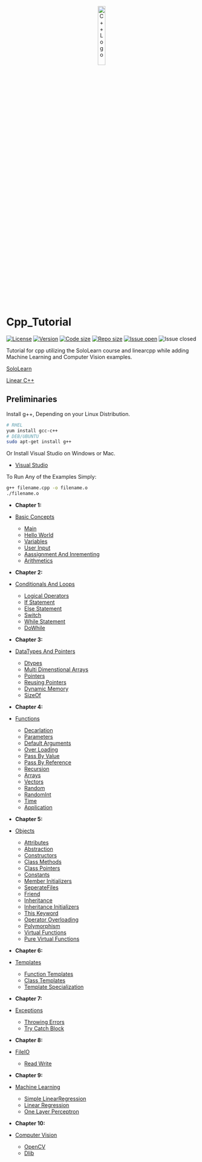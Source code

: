 <p align="center">
  <img src="https://raw.githubusercontent.com/isocpp/logos/master/cpp_logo.png" alt="C++ Logo" width="20%" height="20%" align="center" />
</p>

 
# Cpp_Tutorial

 
[![License](https://img.shields.io/github/license/KiLJ4EdeN/Cpp_Tutorial)](https://img.shields.io/github/license/KiLJ4EdeN/Cpp_Tutorial) [![Version](https://img.shields.io/github/v/tag/KiLJ4EdeN/Cpp_Tutorial)](https://img.shields.io/github/v/tag/KiLJ4EdeN/Cpp_Tutorial) [![Code size](https://img.shields.io/github/languages/code-size/KiLJ4EdeN/Cpp_Tutorial)](https://img.shields.io/github/languages/code-size/KiLJ4EdeN/Cpp_Tutorial) [![Repo size](https://img.shields.io/github/repo-size/KiLJ4EdeN/Cpp_Tutorial)](https://img.shields.io/github/repo-size/KiLJ4EdeN/Cpp_Tutorial) [![Issue open](https://img.shields.io/github/issues/KiLJ4EdeN/Cpp_Tutorial)](https://img.shields.io/github/issues/KiLJ4EdeN/Cpp_Tutorial)
![Issue closed](https://img.shields.io/github/issues-closed/KiLJ4EdeN/Cpp_Tutorial)

Tutorial for cpp utilizing the SoloLearn course and linearcpp while adding Machine Learning and Computer Vision examples. 


[SoloLearn](https://www.sololearn.com/Course/CPlusPlus/)

[Linear C++](https://github.com/jesyspa/linear-cpp)

 
## Preliminaries
Install g++, Depending on your Linux Distribution.
```bash
# RHEL
yum install gcc-c++
# DEB/UBUNTU
sudo apt-get install g++
```
Or Install Visual Studio on Windows or Mac.
* [Visual Studio](https://www.google.com/url?sa=t&rct=j&q=&esrc=s&source=web&cd=&cad=rja&uact=8&ved=2ahUKEwix_tLWz8LsAhVLDuwKHVFrCoIQFjAAegQIBBAC&url=https%3A%2F%2Fvisualstudio.microsoft.com%2Fdownloads%2F&usg=AOvVaw3yDAjnfulA3EWyxWVawAZQ)



To Run Any of the Examples Simply:
```bash
g++ filename.cpp -o filename.o
./filename.o
```


* **Chapter 1:**  

* [Basic Concepts](https://github.com/KiLJ4EdeN/Cpp_Tutorial/tree/main/src/BasicConcepts)
    * [Main](https://github.com/KiLJ4EdeN/Cpp_Tutorial/blob/main/src/BasicConcepts/Main.cpp)
    * [Hello World](https://github.com/KiLJ4EdeN/Cpp_Tutorial/blob/main/src/BasicConcepts/HelloWorld.cpp)
    * [Variables](https://github.com/KiLJ4EdeN/Cpp_Tutorial/blob/main/src/BasicConcepts/Variables.cpp)
    * [User Input](https://github.com/KiLJ4EdeN/Cpp_Tutorial/blob/main/src/BasicConcepts/UserInput.cpp)
    * [Aassignment And Inrementing](https://github.com/KiLJ4EdeN/Cpp_Tutorial/blob/main/src/BasicConcepts/AssignmentAndIncrement.cpp)
    * [Arithmetics](https://github.com/KiLJ4EdeN/Cpp_Tutorial/blob/main/src/BasicConcepts/AssignmentAndIncrement.cpp)
    

* **Chapter 2:** 

* [Conditionals And Loops](https://github.com/KiLJ4EdeN/Cpp_Tutorial/tree/main/src/ConditionalsAndLoops)
    * [Logical Operators](https://github.com/KiLJ4EdeN/Cpp_Tutorial/blob/main/src/ConditionalsAndLoops/LogicalOperators.cpp)
    * [If Statement](https://github.com/KiLJ4EdeN/Cpp_Tutorial/blob/main/src/ConditionalsAndLoops/IfStatement.cpp)
    * [Else Statement](https://github.com/KiLJ4EdeN/Cpp_Tutorial/blob/main/src/ConditionalsAndLoops/ElseStatement.cpp)
    * [Switch](https://github.com/KiLJ4EdeN/Cpp_Tutorial/blob/main/src/ConditionalsAndLoops/Switch.cpp)
    * [While Statement](https://github.com/KiLJ4EdeN/Cpp_Tutorial/blob/main/src/ConditionalsAndLoops/WhileStatement.cpp)
    * [DoWhile](https://github.com/KiLJ4EdeN/Cpp_Tutorial/blob/main/src/ConditionalsAndLoops/DoWhile.cpp)



* **Chapter 3:** 

* [DataTypes And Pointers](https://github.com/KiLJ4EdeN/Cpp_Tutorial/tree/main/src/DatatypesAndPointers)
    * [Dtypes](https://github.com/KiLJ4EdeN/Cpp_Tutorial/blob/main/src/DatatypesAndPointers/Dtypes.cpp)
    * [Multi Dimenstional Arrays](https://github.com/KiLJ4EdeN/Cpp_Tutorial/blob/main/src/DatatypesAndPointers/MultiDimensionalArrays.cpp)
    * [Pointers](https://github.com/KiLJ4EdeN/Cpp_Tutorial/blob/main/src/DatatypesAndPointers/Pointers.cpp)
    * [Reusing Pointers](https://github.com/KiLJ4EdeN/Cpp_Tutorial/blob/main/src/DatatypesAndPointers/ReusingPointer.cpp)
    * [Dynamic Memory](https://github.com/KiLJ4EdeN/Cpp_Tutorial/blob/main/src/DatatypesAndPointers/DynamicMemory.cpp)
    * [SizeOf](https://github.com/KiLJ4EdeN/Cpp_Tutorial/blob/main/src/DatatypesAndPointers/SizeOf.cpp)
    
    
* **Chapter 4:** 

* [Functions](https://github.com/KiLJ4EdeN/Cpp_Tutorial/tree/main/src/Functions)
    * [Decarlation](https://github.com/KiLJ4EdeN/Cpp_Tutorial/blob/main/src/Functions/Decarlation.cpp)
    * [Parameters](https://github.com/KiLJ4EdeN/Cpp_Tutorial/blob/main/src/Functions/Parameters.cpp)
    * [Default Arguments](https://github.com/KiLJ4EdeN/Cpp_Tutorial/blob/main/src/Functions/DefaultArgs.cpp)
    * [Over Loading](https://github.com/KiLJ4EdeN/Cpp_Tutorial/blob/main/src/Functions/OverLoading.cpp)
    * [Pass By Value](https://github.com/KiLJ4EdeN/Cpp_Tutorial/blob/main/src/Functions/PassValue.cpp)
    * [Pass By Reference](https://github.com/KiLJ4EdeN/Cpp_Tutorial/blob/main/src/Functions/PassReference.cpp)
    * [Recursion](https://github.com/KiLJ4EdeN/Cpp_Tutorial/blob/main/src/Functions/Recursion.cpp)
    * [Arrays](https://github.com/KiLJ4EdeN/Cpp_Tutorial/blob/main/src/Functions/Arrays.cpp)
    * [Vectors](https://github.com/KiLJ4EdeN/Cpp_Tutorial/blob/main/src/Functions/Vectors.cpp)
    * [Random](https://github.com/KiLJ4EdeN/Cpp_Tutorial/blob/main/src/Functions/Random.cpp)
    * [RandomInt](https://github.com/KiLJ4EdeN/Cpp_Tutorial/blob/main/src/Functions/RandomInt.cpp)
    * [Time](https://github.com/KiLJ4EdeN/Cpp_Tutorial/blob/main/src/Functions/Time.cpp)
    * [Application](https://github.com/KiLJ4EdeN/Cpp_Tutorial/blob/main/src/Functions/FunctionAppExample.cpp)
    

* **Chapter 5:** 

* [Objects](https://github.com/KiLJ4EdeN/Cpp_Tutorial/tree/main/src/Objects)
    * [Attributes](https://github.com/KiLJ4EdeN/Cpp_Tutorial/blob/main/src/Objects/Attributes.cpp)
    * [Abstraction](https://github.com/KiLJ4EdeN/Cpp_Tutorial/blob/main/src/Objects/Abstraction.cpp)
    * [Constructors](https://github.com/KiLJ4EdeN/Cpp_Tutorial/blob/main/src/Objects/Constructors.cpp)
    * [Class Methods](https://github.com/KiLJ4EdeN/Cpp_Tutorial/blob/main/src/Objects/ClassMethods.cpp)
    * [Class Pointers](https://github.com/KiLJ4EdeN/Cpp_Tutorial/blob/main/src/Objects/ClassPointers.cpp)
    * [Constants](https://github.com/KiLJ4EdeN/Cpp_Tutorial/blob/main/src/Objects/Constants.cpp)
    * [Member Initializers](https://github.com/KiLJ4EdeN/Cpp_Tutorial/blob/main/src/Objects/MemberInitializers.cpp)
    * [SeperateFiles](https://github.com/KiLJ4EdeN/Cpp_Tutorial/blob/main/src/Objects/Mage.cpp)
    * [Friend](https://github.com/KiLJ4EdeN/Cpp_Tutorial/blob/main/src/Objects/Friend.cpp)
    * [Inheritance](https://github.com/KiLJ4EdeN/Cpp_Tutorial/blob/main/src/Objects/Inheritance.cpp)
    * [Inheritance Initializers](https://github.com/KiLJ4EdeN/Cpp_Tutorial/blob/main/src/Objects/InheritanceInitializers.cpp)
    * [This Keyword](https://github.com/KiLJ4EdeN/Cpp_Tutorial/blob/main/src/Objects/ThisKeyword.cpp)
    * [Operator Overloading](https://github.com/KiLJ4EdeN/Cpp_Tutorial/blob/main/src/Objects/OperatorOverloading.cpp)
    * [Polymorphism](https://github.com/KiLJ4EdeN/Cpp_Tutorial/blob/main/src/Objects/Polymorphism.cpp)
    * [Virtual Functions](https://github.com/KiLJ4EdeN/Cpp_Tutorial/blob/main/src/Objects/VirtualFunctions.cpp)
    * [Pure Virtual Functions](https://github.com/KiLJ4EdeN/Cpp_Tutorial/blob/main/src/Objects/PureVirtualFunctions.cpp)
   
   
* **Chapter 6:** 

* [Templates](https://github.com/KiLJ4EdeN/Cpp_Tutorial/tree/main/src/Templates)
    * [Function Templates](https://github.com/KiLJ4EdeN/Cpp_Tutorial/blob/main/src/Templates/FunctionTemplates.cpp)
    * [Class Templates](https://github.com/KiLJ4EdeN/Cpp_Tutorial/blob/main/src/Templates/ClassTemplates.cpp)
    * [Template Specialization](https://github.com/KiLJ4EdeN/Cpp_Tutorial/blob/main/src/Templates/TemplateSpecialization.cpp)


* **Chapter 7:** 

* [Exceptions](https://github.com/KiLJ4EdeN/Cpp_Tutorial/tree/main/src/Exceptions)
    * [Throwing Errors](https://github.com/KiLJ4EdeN/Cpp_Tutorial/blob/main/src/Exceptions/ThrowingErrors.cpp)
    * [Try Catch Block](https://github.com/KiLJ4EdeN/Cpp_Tutorial/blob/main/src/Exceptions/TryCatchBlock.cpp)


* **Chapter 8:** 

* [FileIO](https://github.com/KiLJ4EdeN/Cpp_Tutorial/tree/main/src/Files)
    * [Read Write](https://github.com/KiLJ4EdeN/Cpp_Tutorial/blob/main/src/Files/ReadWrite.cpp)
    
 
* **Chapter 9:**
* [Machine Learning](https://github.com/KiLJ4EdeN/Cpp_Tutorial/tree/main/src/MachineLearning)
    * [Simple LinearRegression](https://github.com/KiLJ4EdeN/Cpp_Tutorial/blob/main/src/MachineLearning/SimpleRegression.cpp)
    * [Linear Regression](https://github.com/KiLJ4EdeN/Cpp_Tutorial/blob/main/src/MachineLearning/LinearRegression.cpp)
    * [One Layer Perceptron](https://github.com/KiLJ4EdeN/Cpp_Tutorial/blob/main/src/MachineLearning/OneLayerPerceptron.cpp)
    
    
* **Chapter 10:**
* [Computer Vision](https://github.com/KiLJ4EdeN/Cpp_Tutorial/tree/main/src/ComputerVision)
    * [OpenCV](https://github.com/KiLJ4EdeN/Cpp_Tutorial/tree/main/src/ComputerVision/OpenCV)
    * [Dlib](https://github.com/KiLJ4EdeN/Cpp_Tutorial/tree/main/src/ComputerVision/Dlib)
